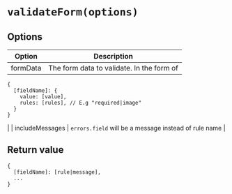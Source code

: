 # `validateForm(options)`

## Options

| Option  | Description |
| ------------- | ------------- |
| formData  | The form data to validate. In the form of
```
{
  [fieldName]: {
    value: [value],
    rules: [rules], // E.g "required|image"
  }
}
```
|
| includeMessages  | `errors.field` will be a message instead of rule name  |

## Return value

```
{
  [fieldName]: [rule|message],
  ...
}
```
